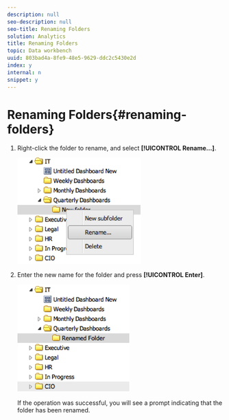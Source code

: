 ```yaml
---
description: null
seo-description: null
seo-title: Renaming Folders
solution: Analytics
title: Renaming Folders
topic: Data workbench
uuid: 803bad4a-8fe9-48e5-9629-ddc2c5430e2d
index: y
internal: n
snippet: y
---
```


# Renaming Folders{#renaming-folders}

1. Right-click the folder to rename, and select **[!UICONTROL Rename…]**.

   ![](assets/rename.png)

1. Enter the new name for the folder and press **[!UICONTROL Enter]**.

   ![](assets/renamed_folder.png)

   If the operation was successful, you will see a prompt indicating that the folder has been renamed. 
